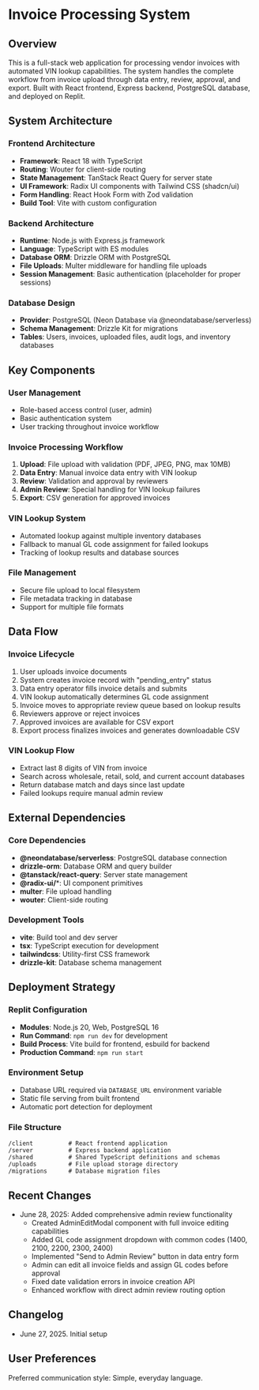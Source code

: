 # Invoice Processing System

## Overview
This is a full-stack web application for processing vendor invoices with automated VIN lookup capabilities. The system handles the complete workflow from invoice upload through data entry, review, approval, and export. Built with React frontend, Express backend, PostgreSQL database, and deployed on Replit.

## System Architecture

### Frontend Architecture
- **Framework**: React 18 with TypeScript
- **Routing**: Wouter for client-side routing
- **State Management**: TanStack React Query for server state
- **UI Framework**: Radix UI components with Tailwind CSS (shadcn/ui)
- **Form Handling**: React Hook Form with Zod validation
- **Build Tool**: Vite with custom configuration

### Backend Architecture
- **Runtime**: Node.js with Express.js framework
- **Language**: TypeScript with ES modules
- **Database ORM**: Drizzle ORM with PostgreSQL
- **File Uploads**: Multer middleware for handling file uploads
- **Session Management**: Basic authentication (placeholder for proper sessions)

### Database Design
- **Provider**: PostgreSQL (Neon Database via @neondatabase/serverless)
- **Schema Management**: Drizzle Kit for migrations
- **Tables**: Users, invoices, uploaded files, audit logs, and inventory databases

## Key Components

### User Management
- Role-based access control (user, admin)
- Basic authentication system
- User tracking throughout invoice workflow

### Invoice Processing Workflow
1. **Upload**: File upload with validation (PDF, JPEG, PNG, max 10MB)
2. **Data Entry**: Manual invoice data entry with VIN lookup
3. **Review**: Validation and approval by reviewers
4. **Admin Review**: Special handling for VIN lookup failures
5. **Export**: CSV generation for approved invoices

### VIN Lookup System
- Automated lookup against multiple inventory databases
- Fallback to manual GL code assignment for failed lookups
- Tracking of lookup results and database sources

### File Management
- Secure file upload to local filesystem
- File metadata tracking in database
- Support for multiple file formats

## Data Flow

### Invoice Lifecycle
1. User uploads invoice documents
2. System creates invoice record with "pending_entry" status
3. Data entry operator fills invoice details and submits
4. VIN lookup automatically determines GL code assignment
5. Invoice moves to appropriate review queue based on lookup results
6. Reviewers approve or reject invoices
7. Approved invoices are available for CSV export
8. Export process finalizes invoices and generates downloadable CSV

### VIN Lookup Flow
- Extract last 8 digits of VIN from invoice
- Search across wholesale, retail, sold, and current account databases
- Return database match and days since last update
- Failed lookups require manual admin review

## External Dependencies

### Core Dependencies
- **@neondatabase/serverless**: PostgreSQL database connection
- **drizzle-orm**: Database ORM and query builder
- **@tanstack/react-query**: Server state management
- **@radix-ui/***: UI component primitives
- **multer**: File upload handling
- **wouter**: Client-side routing

### Development Tools
- **vite**: Build tool and dev server
- **tsx**: TypeScript execution for development
- **tailwindcss**: Utility-first CSS framework
- **drizzle-kit**: Database schema management

## Deployment Strategy

### Replit Configuration
- **Modules**: Node.js 20, Web, PostgreSQL 16
- **Run Command**: `npm run dev` for development
- **Build Process**: Vite build for frontend, esbuild for backend
- **Production Command**: `npm run start`

### Environment Setup
- Database URL required via `DATABASE_URL` environment variable
- Static file serving from built frontend
- Automatic port detection for deployment

### File Structure
```
/client          # React frontend application
/server          # Express backend application
/shared          # Shared TypeScript definitions and schemas
/uploads         # File upload storage directory
/migrations      # Database migration files
```

## Recent Changes
- June 28, 2025: Added comprehensive admin review functionality
  - Created AdminEditModal component with full invoice editing capabilities
  - Added GL code assignment dropdown with common codes (1400, 2100, 2200, 2300, 2400)
  - Implemented "Send to Admin Review" button in data entry form
  - Admin can edit all invoice fields and assign GL codes before approval
  - Fixed date validation errors in invoice creation API
  - Enhanced workflow with direct admin review routing option

## Changelog
- June 27, 2025. Initial setup

## User Preferences
Preferred communication style: Simple, everyday language.